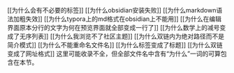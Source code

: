 [[为什么会有不必要的标签]]
[[为什么obsidian安装失败]]
[[为什么markdown语法加粗失效]]
[[为什么typora上的md格式在obsidian上不能用]]
[[为什么在编辑界面原本分行的文字为何在预览界面就全部变成一行了]]
[[为什么数学上的减号变成了无序列表]]
[[为什么我浏览不了社区主题]]
[[为什么双链内为绝对路径而不是简介模式]]
[[为什么不能重命名文件名]]
[[为什么标签变成了标题]]
[[为什么双链变成了网址格式]]
这里可能收录不全，但全部文件名中含有“为什么”一词的可算包含在本节。